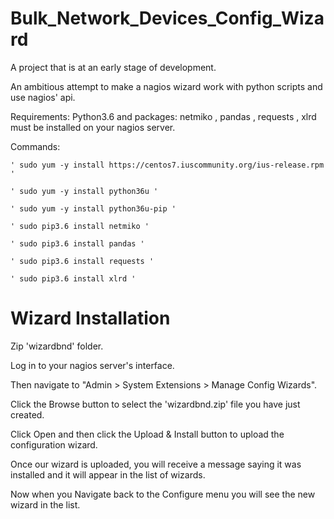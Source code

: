 # Bulk_Network_Devices_Config_Wizard

A project that is at an early stage of development.

An ambitious attempt to make a nagios wizard work with python scripts and use nagios' api.

Requirements: Python3.6 and packages: netmiko , pandas , requests , xlrd must be installed on your nagios server.

Commands:

    ' sudo yum -y install https://centos7.iuscommunity.org/ius-release.rpm '

    ' sudo yum -y install python36u '

    ' sudo yum -y install python36u-pip '

    ' sudo pip3.6 install netmiko ' 

    ' sudo pip3.6 install pandas '

    ' sudo pip3.6 install requests '

    ' sudo pip3.6 install xlrd '

# Wizard Installation

Zip 'wizardbnd' folder.

Log in to your nagios server's interface.

Then navigate to "Admin > System Extensions > Manage Config Wizards".

Click the Browse button to select the 'wizardbnd.zip' file you have just created.

Click Open and then click the  Upload & Install button to upload the configuration wizard.

Once our wizard is uploaded, you will receive a message saying it was installed and it will appear in
the list of wizards.

Now when you Navigate back to the Configure menu you will see the new wizard in the list.



